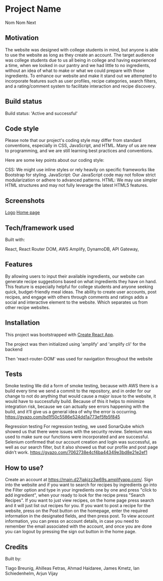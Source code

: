 # Project Name
Nom Nom Next

## Motivation
 The website was designed with college students in mind, but anyone is able to use the website as long as they create an account. The target audience was college students due to us all being in college and having experienced a time, when we looked in our pantry and we had little to no ingredients, without an idea of what to make or what we could prepare with those ingredients. To enhance our website and make it stand out we attempted to incorporate features such as user profiles, recipe categories, search filters, and a rating/comment system to facilitate interaction and recipe discovery.

## Build status
Build status: 'Active and successful'

## Code style
Please note that our project's coding style may differ from standard conventions, especially in CSS, JavaScript, and HTML. Many of us are new to programming, and we are still learning best practices and conventions.

Here are some key points about our coding style:

CSS: We might use inline styles or rely heavily on specific frameworks like Bootstrap for styling.
JavaScript: Our JavaScript code may not follow strict modularization or adhere to advanced patterns.
HTML: We may use simpler HTML structures and may not fully leverage the latest HTML5 features.

## Screenshots
[Logo](https://gyazo.com/fc133cf43a531b70e55af2812054771a) 
[Home page](https://gyazo.com/9fef3cf0ab14818513e58a821a0f9245)

## Tech/framework used
Built with:

React,
React Router DOM,
AWS Amplify,
DynamoDB,
API Gateway,

## Features
By allowing users to input their available ingredients, our website can generate recipe suggestions based on what ingredients they have on hand. This feature is especially helpful for college students and anyone seeking quick, budget-friendly meal ideas. The ability to create user accounts, post recipes, and engage with others through comments and ratings adds a social and interactive element to the website. Which separates us from other recipe websites.

## Installation
This project was bootstrapped with [Create React App](https://github.com/facebook/create-react-app).

The project was then initialized using 'amplify' and 'amplify cli' for the backend

Then 'react-router-DOM' was used for navigation throughout the website

## Tests
Smoke testing
    We did a form of smoke testing, because with AWS there is a build every time we send a commit to the repository, and in order for our change to not do anything that would cause a major issue to the website, it would have to successfully build. Because of this it helps to minimize integration risk, because we can actually see errors happening with the build, and it’ll give us a general idea of why the error is occurring. https://gyazo.com/bd1f50c5586e524dd1a773ef5fb5f845

Regression testing
    For regression testing, we used SonarQube which showed us that there were issues with the security review. Selenium was used to make sure our functions were incorporated and are successful. Selenium confirmed that our account creation and login was successful, as well as our search filter, but it also showed us that our profile and post page didn’t work. https://gyazo.com/7062738e4cf4ba44349e3bd8e21e2ef1

## How to use?
Create an account at https://main.d27jakjzz3w69s.amplifyapp.com/. Sign into the website and if you want to search for recipes by ingredients go into the Filter option and type in your ingredients one by one and press "click to add ingredient", when your ready to look for the recipe press "Search Recipes". If you want to just view recipes, on the home page press search and it will just list out recipes for you. If you want to post a recipe for the website, press on the Post button on the homepage, enter the required information in the designated fields, and then press post. To view account information, you can press on account details, in case you need to remember the email associated with the account, and once you are done you can logout by pressing the sign out button in the home page.

## Credits
Built by:

Tiago Breunig,
Ahilleas Fetras,
Ahmad Haidaree,
James Kmetz,
Ian Schiedenhelm,
Arjun Vijay

